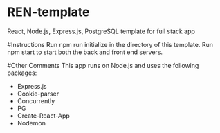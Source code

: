 # REN-template
React, Node.js, Express.js, PostgreSQL template for full stack app

#Instructions
Run npm run initialize in the directory of this template.
Run npm start to start both the back and front end servers. 

#Other Comments
This app runs on Node.js and uses the following packages:
- Express.js
- Cookie-parser
- Concurrently
- PG
- Create-React-App
- Nodemon
